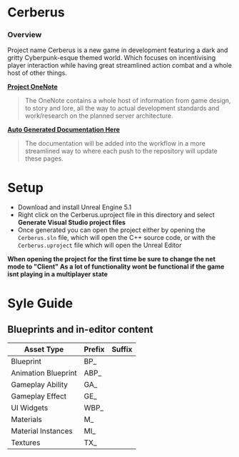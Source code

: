 # Cerberus

### **Overview**
Project name Cerberus is a new game in development featuring a dark and gritty Cyberpunk-esque themed world. Which focuses on incentivising player interaction while having great streamlined action combat and a whole host of other things. 

**[Project OneNote](https://1drv.ms/u/s!AjH0C9W883OtgbdKO1wfF6mfrQbubQ?e=RbdWAL)**
> The OneNote contains a whole host of information from game design, to story and lore, all the way to actual development standards and work/research on the planned server architecture.<br>

**[Auto Generated Documentation Here](https://cage01.github.io/Cerberus/annotated.html)**
> The documentation will be added into the workflow in a more streamlined way to where each push to the repository will update these pages.<br>

# Setup

- Download and install Unreal Engine 5.1
- Right click on the Cerberus.uproject file in this directory and select **Generate Visual Studio project files**
- Once generated you can open the project either by opening the `Cerberus.sln` file, which will open the C++ source code, or with the `Cerberus.uproject` file which will open the Unreal Editor



**When opening the project for the first time be sure to change the net mode to "Client" As a lot of functionality wont be functional if the game isnt playing in a multiplayer state**

# Syle Guide

## Blueprints and in-editor content
| Asset Type | Prefix | Suffix |
| --- | --- | --- |
| Blueprint | BP_ | |
| Animation Blueprint | ABP_ | |
| Gameplay Ability | GA_ | |
| Gameplay Effect | GE_ | |
| UI Widgets | WBP_ | |
| Materials | M_ | |
| Material Instances | MI_ | |
| Textures | TX_ | |
